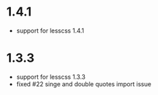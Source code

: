 
# 1.4.1

 - support for lesscss 1.4.1

 # 1.3.3

 - support for lesscss 1.3.3
 - fixed #22 singe and double quotes import issue